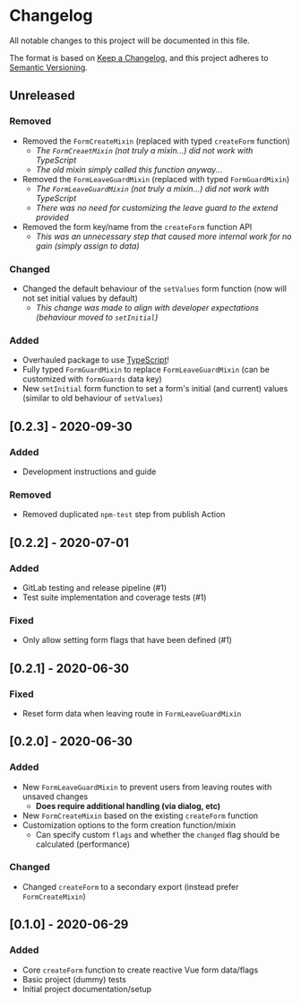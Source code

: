 # Changelog
All notable changes to this project will be documented in this file.

The format is based on [Keep a Changelog](https://keepachangelog.com/en/1.0.0/),
and this project adheres to [Semantic Versioning](https://semver.org/spec/v2.0.0.html).

## Unreleased
### Removed
- Removed the `FormCreateMixin` (replaced with typed `createForm` function)
  - _The `FormCreaetMixin` (not truly a mixin...) did not work with TypeScript_
  - _The old mixin simply called this function anyway..._
- Removed the `FormLeaveGuardMixin` (replaced with typed `FormGuardMixin`)
  - _The `FormLeaveGuardMixin` (not truly a mixin...) did not work with TypeScript_
  - _There was no need for customizing the leave guard to the extend provided_
- Removed the form key/name from the `createForm` function API
  - _This was an unnecessary step that caused more internal work for no gain (simply assign to data)_

### Changed
- Changed the default behaviour of the `setValues` form function (now will not set initial values by default)
  - _This change was made to align with developer expectations (behaviour moved to `setInitial`)_

### Added
- Overhauled package to use [TypeScript](https://typescriptlang.org)!
- Fully typed `FormGuardMixin` to replace `FormLeaveGuardMixin` (can be customized with `formGuards` data key)
- New `setInitial` form function to set a form's initial (and current) values (similar to old behaviour of `setValues`)

## [0.2.3] - 2020-09-30
### Added
- Development instructions and guide

### Removed
- Removed duplicated `npm-test` step from publish Action

## [0.2.2] - 2020-07-01
### Added
- GitLab testing and release pipeline (#1)
- Test suite implementation and coverage tests (#1)

### Fixed
- Only allow setting form flags that have been defined (#1)

## [0.2.1] - 2020-06-30
### Fixed
- Reset form data when leaving route in `FormLeaveGuardMixin`

## [0.2.0] - 2020-06-30
### Added
- New `FormLeaveGuardMixin` to prevent users from leaving routes with unsaved changes
  - **Does require additional handling (via dialog, etc)**
- New `FormCreateMixin` based on the existing `createForm` function
- Customization options to the form creation function/mixin
  - Can specify custom `flags` and whether the `changed` flag should be calculated (performance)

### Changed
-  Changed `createForm` to a secondary export (instead prefer `FormCreateMixin`)

## [0.1.0] - 2020-06-29
### Added
- Core `createForm` function to create reactive Vue form data/flags
- Basic project (dummy) tests
- Initial project documentation/setup
